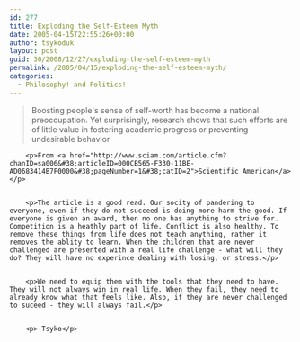 ```yaml
---
id: 277
title: Exploding the Self-Esteem Myth
date: 2005-04-15T22:55:26+00:00
author: tsykoduk
layout: post
guid: 30/2008/12/27/exploding-the-self-esteem-myth
permalink: /2005/04/15/exploding-the-self-esteem-myth/
categories:
  - Philosophy! and Politics!
---
```

<blockquote>Boosting people's sense of self-worth has become a national preoccupation. Yet surprisingly, research shows that such efforts are of little value in fostering academic progress or preventing undesirable behavior</blockquote>

		<p>From <a href="http://www.sciam.com/article.cfm?chanID=sa006&#38;articleID=000CB565-F330-11BE-AD0683414B7F0000&#38;pageNumber=1&#38;catID=2">Scientific American</a></p>


		<p>The article is a good read. Our socity of pandering to everyone, even if they do not succeed is doing more harm the good. If everyone is given an award, then no one has anything to strive for. Competition is a heathly part of life. Conflict is also healthy. To remove these things from life does not teach anything, rather it removes the ablity to learn. When the children that are never challenged are presented with a real life challenge - what will they do? They will have no experince dealing with losing, or stress.</p>


		<p>We need to equip them with the tools that they need to have. They will not always win in real life. When they fail, they need to already know what that feels like. Also, if they are never challenged to suceed - they will always fail.</p>


		<p>-Tsyko</p>